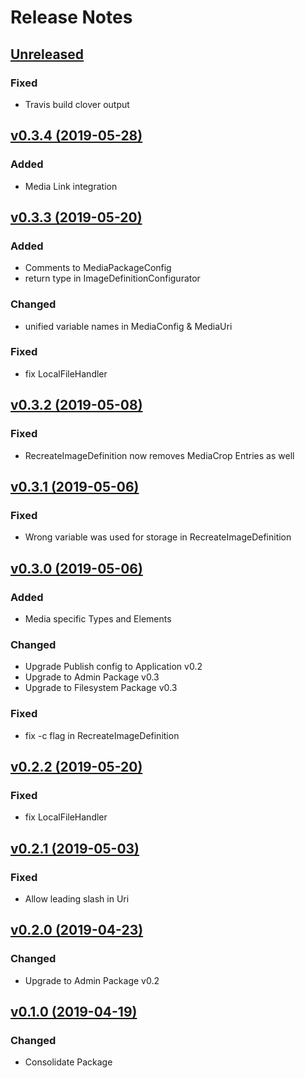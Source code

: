 # Release Notes

## [Unreleased](https://github.com/ixocreate/media-package/compare/0.3.4...develop)

### Fixed
- Travis build clover output

## [v0.3.4 (2019-05-28)](https://github.com/ixocreate/media-package/compare/0.3.3...0.3.4)
### Added
- Media Link integration

## [v0.3.3 (2019-05-20)](https://github.com/ixocreate/media-package/compare/0.3.2...0.3.3)
### Added
- Comments to MediaPackageConfig
- return type in ImageDefinitionConfigurator
### Changed
- unified variable names in MediaConfig & MediaUri
### Fixed
- fix LocalFileHandler

## [v0.3.2 (2019-05-08)](https://github.com/ixocreate/media-package/compare/0.3.1...0.3.2)
### Fixed
- RecreateImageDefinition now removes MediaCrop Entries as well

## [v0.3.1 (2019-05-06)](https://github.com/ixocreate/media-package/compare/0.3.0...0.3.1)
### Fixed
- Wrong variable was used for storage in RecreateImageDefinition

## [v0.3.0 (2019-05-06)](https://github.com/ixocreate/media-package/compare/0.2.1...0.3.0)
### Added
- Media specific Types and Elements
### Changed
- Upgrade Publish config to Application v0.2
- Upgrade to Admin Package v0.3
- Upgrade to Filesystem Package v0.3
### Fixed
- fix -c flag in RecreateImageDefinition

## [v0.2.2 (2019-05-20)](https://github.com/ixocreate/media-package/compare/0.2.1...0.2.2)
### Fixed
- fix LocalFileHandler

## [v0.2.1 (2019-05-03)](https://github.com/ixocreate/media-package/compare/0.2.0...0.2.1)
### Fixed
- Allow leading slash in Uri

## [v0.2.0 (2019-04-23)](https://github.com/ixocreate/media-package/compare/0.1.0...0.2.0)
### Changed
- Upgrade to Admin Package v0.2

## [v0.1.0 (2019-04-19)](https://github.com/ixocreate/media-package/compare/master...0.1.0)
### Changed
- Consolidate Package
